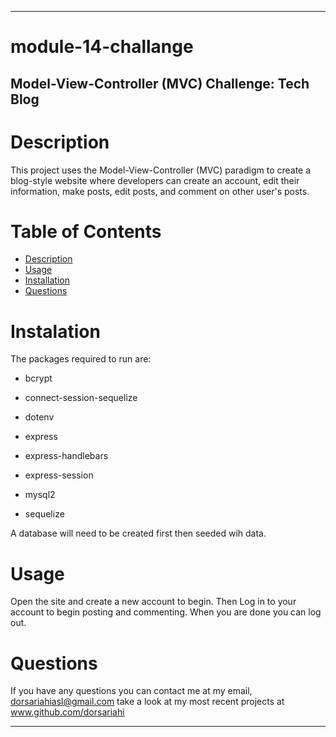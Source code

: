 - - - -
# module-14-challange

## Model-View-Controller (MVC) Challenge: Tech Blog

# Description
This project uses the Model-View-Controller (MVC) paradigm to create a blog-style website where developers can create an account, edit their information, make posts, edit posts, and comment on other user's posts.

# Table of Contents
* [Description](https://github.com/dorsariahi/module-14-challenge#Description)
* [Usage](https://github.com/dorsariahi/module-14-challenge#Uage)
* [Installation](https://github.com/dorsariahi/module-14-challenge#Installation)
* [Questions](https://github.com/dorsariahi/module-14-challenge#Questions)

# Instalation
The packages required to run are:

* bcrypt

* connect-session-sequelize

* dotenv

* express

* express-handlebars

* express-session

* mysql2

* sequelize

A database will need to be created first then seeded wih data.

# Usage
Open the site and create a new account to begin. Then Log in to your account to begin posting and commenting. When you are done you can log out.

# Questions
If you have any questions you can contact me at my email, dorsariahiasl@gmail.com 
    take a look at my most recent projects at www.github.com/dorsariahi
- - - -